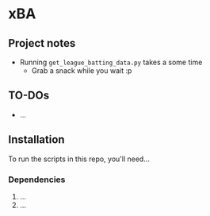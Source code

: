 # xBA

## Project notes

- Running `get_league_batting_data.py` takes a some time
    - Grab a snack while you wait :p

## TO-DOs

- ...

## Installation

To run the scripts in this repo, you'll need...

### Dependencies

1. ...
2. ...
